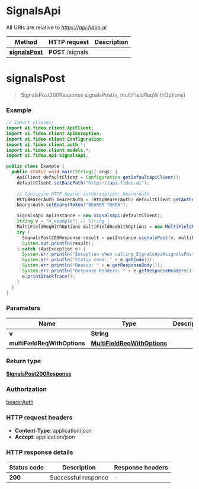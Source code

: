 # SignalsApi

All URIs are relative to *https://api.fideo.ai*

| Method | HTTP request | Description |
|------------- | ------------- | -------------|
| [**signalsPost**](SignalsApi.md#signalsPost) | **POST** /signals |  |


<a id="signalsPost"></a>
# **signalsPost**
> SignalsPost200Response signalsPost(v, multiFieldReqWithOptions)



### Example
```java
// Import classes:
import ai.fideo.client.ApiClient;
import ai.fideo.client.ApiException;
import ai.fideo.client.Configuration;
import ai.fideo.client.auth.*;
import ai.fideo.client.models.*;
import ai.fideo.api.SignalsApi;

public class Example {
  public static void main(String[] args) {
    ApiClient defaultClient = Configuration.getDefaultApiClient();
    defaultClient.setBasePath("https://api.fideo.ai");
    
    // Configure HTTP bearer authorization: bearerAuth
    HttpBearerAuth bearerAuth = (HttpBearerAuth) defaultClient.getAuthentication("bearerAuth");
    bearerAuth.setBearerToken("BEARER TOKEN");

    SignalsApi apiInstance = new SignalsApi(defaultClient);
    String v = "v_example"; // String | 
    MultiFieldReqWithOptions multiFieldReqWithOptions = new MultiFieldReqWithOptions(); // MultiFieldReqWithOptions | 
    try {
      SignalsPost200Response result = apiInstance.signalsPost(v, multiFieldReqWithOptions);
      System.out.println(result);
    } catch (ApiException e) {
      System.err.println("Exception when calling SignalsApi#signalsPost");
      System.err.println("Status code: " + e.getCode());
      System.err.println("Reason: " + e.getResponseBody());
      System.err.println("Response headers: " + e.getResponseHeaders());
      e.printStackTrace();
    }
  }
}
```

### Parameters

| Name | Type | Description  | Notes |
|------------- | ------------- | ------------- | -------------|
| **v** | **String**|  | [optional] |
| **multiFieldReqWithOptions** | [**MultiFieldReqWithOptions**](MultiFieldReqWithOptions.md)|  | [optional] |

### Return type

[**SignalsPost200Response**](SignalsPost200Response.md)

### Authorization

[bearerAuth](../README.md#bearerAuth)

### HTTP request headers

 - **Content-Type**: application/json
 - **Accept**: application/json

### HTTP response details
| Status code | Description | Response headers |
|-------------|-------------|------------------|
| **200** | Successful response |  -  |

